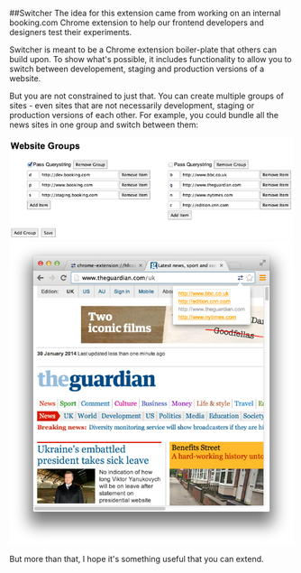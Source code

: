 ##Switcher
The idea for this extension came from working on an internal booking.com Chrome extension to help our frontend developers and designers test their experiments. 

Switcher is meant to be a Chrome extension boiler-plate that others can build upon. To show what's possible, it includes functionality to allow you to switch between developement, staging and production versions of a website.

But you are not constrained to just that. You can create multiple groups of sites - even sites that are not necessarily development, staging or production versions of each other. For example, you could bundle all the news sites in one group and switch between them:

<img src="screenshots/switcher-config.png"/>
<img src="screenshots/switcher-in-action.png"/>

But more than that, I hope it's something useful that you can extend.
